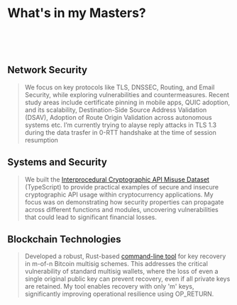 # What's in my Masters?

&nbsp;  
&nbsp;  
&nbsp;  

## Network Security
> We focus on key protocols like TLS, DNSSEC, Routing, and Email Security, while exploring vulnerabilities and countermeasures. Recent study areas include certificate pinning in mobile apps, QUIC adoption, and its scalability, Destination-Side Source Address Validation (DSAV), Adoption of Route Origin Validation across autonomous systems etc. I’m currently trying to alayse reply attacks in TLS 1.3 during the data trasfer in 0-RTT handshake at the time of session resumption
&nbsp;

## Systems and Security

> We built the [Interprocedural Cryptographic API Misuse Dataset](https://github.com/PraneethGunas/CryptoFlowSafety) (TypeScript) to provide practical examples of secure and insecure cryptographic API usage within cryptocurrency applications. My focus was on demonstrating how security properties can propagate across different functions and modules, uncovering vulnerabilities that could lead to significant financial losses.
&nbsp;

## Blockchain Technologies
> Developed a robust, Rust-based [command-line tool](https://github.com/PraneethGunas/bitcoin-multisig-wallet) for key recovery in m-of-n Bitcoin multisig schemes. This addresses the
critical vulnerability of standard multisig wallets, where the loss of even a single original public key can prevent recovery, even if all private keys are retained. My tool enables recovery with only 'm' keys, significantly improving operational resilience using OP_RETURN.
&nbsp;
